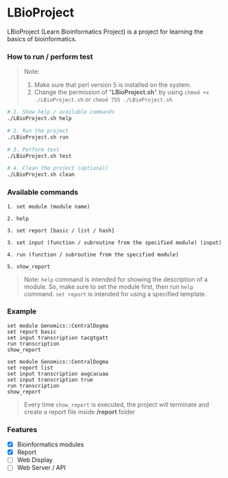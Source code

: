 # LBioProject
LBioProject (Learn Bioinformatics Project) is a project for learning the basics of bioinformatics.

### How to run / perform test

> Note:
> 1. Make sure that perl version 5 is installed on the system.
> 2. Change the permission of "__LBioProject.sh__" by using `chmod +x ./LBioProject.sh` or `chmod 755 ./LBioProject.sh`

```bash
# 1. Show help / available commands
./LBioProject.sh help

# 2. Run the project
./LBioProject.sh run

# 3. Perform test
./LBioProject.sh test

# 4. Clean the project (optional)
./LBioProject.sh clean
```

### Available commands
```text
1. set module (module name)

2. help

3. set report [basic / list / hash]

3. set input (function / subroutine from the specified module) (input)

4. run (function / subroutine from the specified module)

5. show_report
```

> Note:
> `help` command is intended for showing the description of a module. So, make sure to set the module first, then run `help` command.
> `set report` is intended for using a specified template.

### Example
```text
set module Genomics::CentralDogma
set report basic
set input transcription tacgtgatt
run transcription
show_report
```

```text
set module Genomics::CentralDogma
set report list
set input transcription augcacuaa
set input transcription true
run transcription
show_report
```

> Every time `show_report` is executed, the project will terminate and create a report file inside __/report__ folder

### Features
- [x] Bioinformatics modules
- [x] Report
- [ ] Web Display
- [ ] Web Server / API
